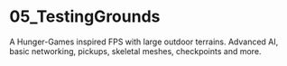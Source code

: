 # 05_TestingGrounds
A Hunger-Games inspired FPS with large outdoor terrains. Advanced AI, basic networking, pickups, skeletal meshes, checkpoints and more.
